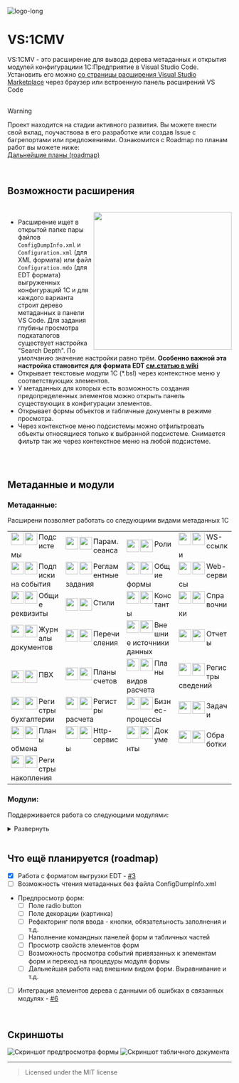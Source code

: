 ![logo-long](https://github.com/bayselonarrend/vscode-1c-metadata-viewer/assets/105596284/31fa7640-7d7d-4b6c-8099-c11f3a1e6c75)

# VS:1CMV

VS:1CMV - это расширение для вывода дерева метаданных и открытия модулей конфигурациии 1С:Предприятие в Visual Studio Code. Установить его можно [со страницы расширения Visual Studio Marketplace](https://marketplace.visualstudio.com/items?itemName=Zerobig.vscode-1c-metadata-viewer) через браузер или встроенную панель расширений VS Code
<br><br>

> [!WARNING]  
> Проект находится на стадии активного развития. Вы можете внести свой вклад, поучаствова в его разработке или создав Issue с багрепортами или предложениями. Ознакомится с Roadmap по планам работ вы можете ниже:<br>
> [Дальнейшие планы (roadmap)](#что-ещё-планируется-roadmap)

<br>

## Возможности расширения

<br>
<img src="https://github.com/bayselonarrend/vscode-1c-metadata-viewer/assets/105596284/1a628629-8f22-445f-aad4-a062e75fe9ba" align=right width=310>

* Расширение ищет в открытой папке пары файлов `ConfigDumpInfo.xml` и `Configuration.xml` (для XML формата) или файл `Configuration.mdo` (для EDT формата) выгруженных конфигураций 1С и для каждого варианта строит дерево метаданных в панели VS Code. Для задания глубины просмотра подкаталогов существует настройка "Search Depth". По умолчанию значение настройки равно трём. **Особенно важной эта настройка становится для формата EDT [см.статью в wiki](https://github.com/zerobig/vscode-1c-metadata-viewer/wiki/%D0%9D%D0%B5-%D0%BD%D0%B0%D1%85%D0%BE%D0%B4%D0%B8%D1%82-%D0%BF%D1%80%D0%BE%D0%B5%D0%BA%D1%82-%D0%B2-%D1%84%D0%BE%D1%80%D0%BC%D0%B0%D1%82%D0%B5-EDT)**
* Открывает текстовые модули 1С (*.bsl) через контекстное меню у соответствующих элементов.
* У метаданных для которых есть возможность создания предопределенных элементов можно открыть панель существующих в конфигурации элементов.
* Открывает формы объектов и табличные документы в режиме просмотра.
* Через контекстное меню подсистемы можно отфильтровать объекты относящиеся только к выбранной подсистеме. Снимается фильтр так же через контекстное меню на любой подсистеме.

<br><br>

## Метаданные и модули


### Метаданные:

Расширени позволяет работать со следующими видами метаданных 1С

<table>
  <tr>
    <td>
      <img src="https://raw.githubusercontent.com/zerobig/vscode-1c-metadata-viewer/main/resources/light/subsystem.svg#gh-light-mode-only" width=28 align=left>
      <img src="https://raw.githubusercontent.com/zerobig/vscode-1c-metadata-viewer/main/resources/dark/subsystem.svg#gh-dark-mode-only" width=28 align=left>
      Подсистемы
    </td>
    <td>
      <img src="https://raw.githubusercontent.com/zerobig/vscode-1c-metadata-viewer/main/resources/light/sessionParameter.svg#gh-light-mode-only" width=28 align=left>
      <img src="https://raw.githubusercontent.com/zerobig/vscode-1c-metadata-viewer/main/resources/dark/sessionParameter.svg#gh-dark-mode-only" width=28 align=left>
      Парам. сеанса
    </td>
    <td>
      <img src="https://raw.githubusercontent.com/zerobig/vscode-1c-metadata-viewer/main/resources/light/role.svg#gh-light-mode-only" width=28 align=left>
      <img src="https://raw.githubusercontent.com/zerobig/vscode-1c-metadata-viewer/main/resources/dark/role.svg#gh-dark-mode-only" width=28 align=left>
      Роли
    </td>
    <td>
      <img src="https://raw.githubusercontent.com/zerobig/vscode-1c-metadata-viewer/main/resources/light/wsLink.svg#gh-light-mode-only" width=28 align=left>
      <img src="https://raw.githubusercontent.com/zerobig/vscode-1c-metadata-viewer/main/resources/dark/wsLink.svg#gh-dark-mode-only" width=28 align=left>
      WS-ссылки
    </td>
  </tr>

  <tr>
    <td>
      <img src="https://raw.githubusercontent.com/zerobig/vscode-1c-metadata-viewer/main/resources/light/eventSubscription.svg#gh-light-mode-only" width=28 align=left>
      <img src="https://raw.githubusercontent.com/zerobig/vscode-1c-metadata-viewer/main/resources/dark/eventSubscription.svg#gh-dark-mode-only" width=28 align=left>
      Подписки на события
    </td>
    <td>
      <img src="https://raw.githubusercontent.com/zerobig/vscode-1c-metadata-viewer/main/resources/light/scheduledJob.svg#gh-light-mode-only" width=28 align=left>
      <img src="https://raw.githubusercontent.com/zerobig/vscode-1c-metadata-viewer/main/resources/dark/scheduledJob.svg#gh-dark-mode-only" width=28 align=left>
      Регламентные задания
    </td>
    <td>
      <img src="https://raw.githubusercontent.com/zerobig/vscode-1c-metadata-viewer/main/resources/light/form.svg#gh-light-mode-only" width=28 align=left>
      <img src="https://raw.githubusercontent.com/zerobig/vscode-1c-metadata-viewer/main/resources/dark/form.svg#gh-dark-mode-only" width=28 align=left>
      Общие формы
    </td>
    <td>
      <img src="https://raw.githubusercontent.com/zerobig/vscode-1c-metadata-viewer/main/resources/light/ws.svg#gh-light-mode-only" width=28 align=left>
      <img src="https://raw.githubusercontent.com/zerobig/vscode-1c-metadata-viewer/main/resources/dark/ws.svg#gh-dark-mode-only" width=28 align=left>
      Web-сервисы
    </td>

  </tr>

  <tr>
    <td>  
      <img src="https://raw.githubusercontent.com/zerobig/vscode-1c-metadata-viewer/main/resources/light/common.svg#gh-light-mode-only" width=28 align=left>
      <img src="https://raw.githubusercontent.com/zerobig/vscode-1c-metadata-viewer/main/resources/dark/common.svg#gh-dark-mode-only" width=28 align=left>
      Общие реквизиты
    </td>
    <td>
      <img src="https://raw.githubusercontent.com/zerobig/vscode-1c-metadata-viewer/main/resources/light/style.svg#gh-light-mode-only" width=28 align=left>
      <img src="https://raw.githubusercontent.com/zerobig/vscode-1c-metadata-viewer/main/resources/dark/style.svg#gh-dark-mode-only" width=28 align=left>
      Стили
    </td>
    <td>
      <img src="https://raw.githubusercontent.com/zerobig/vscode-1c-metadata-viewer/main/resources/light/constant.svg#gh-light-mode-only" width=28 align=left>
      <img src="https://raw.githubusercontent.com/zerobig/vscode-1c-metadata-viewer/main/resources/dark/constant.svg#gh-dark-mode-only" width=28 align=left>
      Константы
    </td>
    <td>
      <img src="https://raw.githubusercontent.com/zerobig/vscode-1c-metadata-viewer/main/resources/light/catalog.svg#gh-light-mode-only" width=28 align=left>
      <img src="https://raw.githubusercontent.com/zerobig/vscode-1c-metadata-viewer/main/resources/dark/catalog.svg#gh-dark-mode-only" width=28 align=left>
      Справочники
    </td>
 
  </tr>

  <tr>
    <td>
      <img src="https://raw.githubusercontent.com/zerobig/vscode-1c-metadata-viewer/main/resources/light/documentJournal.svg#gh-light-mode-only" width=28 align=left>
      <img src="https://raw.githubusercontent.com/zerobig/vscode-1c-metadata-viewer/main/resources/dark/documentJournal.svg#gh-dark-mode-only" width=28 align=left>
      Журналы документов
    </td>
    <td>
      <img src="https://raw.githubusercontent.com/zerobig/vscode-1c-metadata-viewer/main/resources/light/enum.svg#gh-light-mode-only" width=28 align=left>
      <img src="https://raw.githubusercontent.com/zerobig/vscode-1c-metadata-viewer/main/resources/dark/enum.svg#gh-dark-mode-only" width=28 align=left>
      Перечисления
    </td>
    <td>
      <img src="https://raw.githubusercontent.com/zerobig/vscode-1c-metadata-viewer/main/resources/light/externalDataSource.svg#gh-light-mode-only" width=28 align=left>
      <img src="https://raw.githubusercontent.com/zerobig/vscode-1c-metadata-viewer/main/resources/dark/externalDataSource.svg#gh-dark-mode-only" width=28 align=left>
      Внешние источники данных
    </td>  
    <td>
      <img src="https://raw.githubusercontent.com/zerobig/vscode-1c-metadata-viewer/main/resources/light/report.svg#gh-light-mode-only" width=28 align=left>
      <img src="https://raw.githubusercontent.com/zerobig/vscode-1c-metadata-viewer/main/resources/dark/report.svg#gh-dark-mode-only" width=28 align=left>
      Отчеты
    </td>
  </tr>

  <tr>
    <td>
      <img src="https://raw.githubusercontent.com/zerobig/vscode-1c-metadata-viewer/main/resources/light/chartsOfCharacteristicType.svg#gh-light-mode-only" width=28 align=left>
      <img src="https://raw.githubusercontent.com/zerobig/vscode-1c-metadata-viewer/main/resources/dark/chartsOfCharacteristicType.svg#gh-dark-mode-only" width=28 align=left>
      ПВХ
    </td>
    <td>
      <img src="https://raw.githubusercontent.com/zerobig/vscode-1c-metadata-viewer/main/resources/light/chartsOfAccount.svg#gh-light-mode-only" width=28 align=left>
      <img src="https://raw.githubusercontent.com/zerobig/vscode-1c-metadata-viewer/main/resources/dark/chartsOfAccount.svg#gh-dark-mode-only" width=28 align=left>
      Планы счетов
    </td>
    <td>
      <img src="https://raw.githubusercontent.com/zerobig/vscode-1c-metadata-viewer/main/resources/light/chartsOfCalculationType.svg#gh-light-mode-only" width=28 align=left>
      <img src="https://raw.githubusercontent.com/zerobig/vscode-1c-metadata-viewer/main/resources/dark/chartsOfCalculationType.svg#gh-dark-mode-only" width=28 align=left>
      Планы видов расчета
    </td>
    <td>
      <img src="https://raw.githubusercontent.com/zerobig/vscode-1c-metadata-viewer/main/resources/light/informationRegister.svg#gh-light-mode-only" width=28 align=left>
      <img src="https://raw.githubusercontent.com/zerobig/vscode-1c-metadata-viewer/main/resources/dark/informationRegister.svg#gh-dark-mode-only" width=28 align=left>
      Регистры сведений
    </td>

   </tr>
   <tr>
     <td>
      <img src="https://raw.githubusercontent.com/zerobig/vscode-1c-metadata-viewer/main/resources/light/accountingRegister.svg#gh-light-mode-only" width=28 align=left>
      <img src="https://raw.githubusercontent.com/zerobig/vscode-1c-metadata-viewer/main/resources/dark/accountingRegister.svg#gh-dark-mode-only" width=28 align=left>
      Регистры бухгалтерии
    </td>
    <td>
      <img src="https://raw.githubusercontent.com/zerobig/vscode-1c-metadata-viewer/main/resources/light/calculationRegister.svg#gh-light-mode-only" width=28 align=left>
      <img src="https://raw.githubusercontent.com/zerobig/vscode-1c-metadata-viewer/main/resources/dark/calculationRegister.svg#gh-dark-mode-only" width=28 align=left>
      Регистры расчета
    </td>
    <td>
      <img src="https://raw.githubusercontent.com/zerobig/vscode-1c-metadata-viewer/main/resources/light/businessProcess.svg#gh-light-mode-only" width=28 align=left>
      <img src="https://raw.githubusercontent.com/zerobig/vscode-1c-metadata-viewer/main/resources/dark/businessProcess.svg#gh-dark-mode-only" width=28 align=left>
      Бизнес-процессы
    </td>
    <td>
      <img src="https://raw.githubusercontent.com/zerobig/vscode-1c-metadata-viewer/main/resources/light/task.svg#gh-light-mode-only" width=28 align=left>
      <img src="https://raw.githubusercontent.com/zerobig/vscode-1c-metadata-viewer/main/resources/dark/task.svg#gh-dark-mode-only" width=28 align=left>
      Задачи
    </td>
   </tr>
   <tr>
     <td>
      <img src="https://raw.githubusercontent.com/zerobig/vscode-1c-metadata-viewer/main/resources/light/exchangePlan.svg#gh-light-mode-only" width=28 align=left>
      <img src="https://raw.githubusercontent.com/zerobig/vscode-1c-metadata-viewer/main/resources/dark/exchangePlan.svg#gh-dark-mode-only" width=28 align=left>
      Планы обмена
    </td>
    <td>
      <img src="https://raw.githubusercontent.com/zerobig/vscode-1c-metadata-viewer/main/resources/light/http.svg#gh-light-mode-only" width=28 align=left>
      <img src="https://raw.githubusercontent.com/zerobig/vscode-1c-metadata-viewer/main/resources/dark/http.svg#gh-dark-mode-only" width=28 align=left>
      Http-сервисы
    </td>
    <td>
      <img src="https://raw.githubusercontent.com/zerobig/vscode-1c-metadata-viewer/main/resources/light/document.svg#gh-light-mode-only" width=28 align=left>
      <img src="https://raw.githubusercontent.com/zerobig/vscode-1c-metadata-viewer/main/resources/dark/document.svg#gh-dark-mode-only" width=28 align=left>
      Документы
    </td> 
    <td>
      <img src="https://raw.githubusercontent.com/zerobig/vscode-1c-metadata-viewer/main/resources/light/dataProcessor.svg#gh-light-mode-only" width=28 align=left>
      <img src="https://raw.githubusercontent.com/zerobig/vscode-1c-metadata-viewer/main/resources/dark/dataProcessor.svg#gh-dark-mode-only" width=28 align=left>
      Обработки
    </td>
   </tr>
   <tr>
    <td>
      <img src="https://raw.githubusercontent.com/zerobig/vscode-1c-metadata-viewer/main/resources/light/accumulationRegister.svg#gh-light-mode-only" width=28 align=left>
      <img src="https://raw.githubusercontent.com/zerobig/vscode-1c-metadata-viewer/main/resources/dark/accumulationRegister.svg#gh-dark-mode-only" width=28 align=left>
      Регистры накопления
    </td>
   </tr>
</table>


### Модули:

Поддерживается работа со следующими модулями:

<details>
  <summary>Развернуть</summary>
  <br>

  * Модуль приложения
  * Модуль сеанса
  * Общий модуль
  * Модуль объекта
  * Модуль менеджера
  * Модуль формы
  * Модуль команды
  * Модуль записи
  * Модуль менеджера значения (для констант)

</details>

<br>

## Что ещё планируется (roadmap)

- [x] Работа с форматом выгрузки EDT - [#3](https://github.com/zerobig/vscode-1c-metadata-viewer/issues/3)
- [ ] Возможность чтения метаданных без файла ConfigDumpInfo.xml
- Предпросмотр форм:
  - [ ] Поле radio button
  - [ ] Поле декорации (картинка)
  - [ ] Рефакторинг поля ввода - кнопки, обязательность заполнения и т.д.
  - [ ] Наполнение командных панелей форм и табличных частей
  - [ ] Просмотр свойств элементов форм
  - [ ] Возможность просмотра событий привязанных к элементам форм и переход на процедуры модуля формы
  - [ ] Дальнейшая работа над внешним видом форм. Выравнивание и т.д.
- [ ] Интеграция элементов дерева с данными об ошибках в связанных модулях - [#6](https://github.com/zerobig/vscode-1c-metadata-viewer/issues/6)

<br>

## Скриншоты


![Скриншот предпросмотра формы](/resources/screenshot_2.png)
![Скриншот табличного документа](/resources/screenshot_1.png)

<hr>

> Licensed under the MIT license
